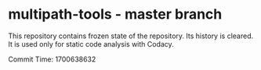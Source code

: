 # multipath-tools - master branch

This repository contains frozen state of the repository.
Its history is cleared. It is used only for static code
analysis with Codacy.

Commit Time: 1700638632